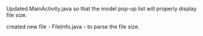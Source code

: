 Updated MainActivity.java so that the model pop-up list
will properly display file size.

created new file - FileInfo.java - to parse the file size.
